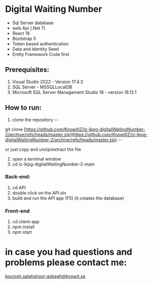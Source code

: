 # Digital Waiting Number
- Sql Server database
- web Api (.Net 7)
- React 18
- Bootstrap 5
- Token based authentication
- Data and Identity Seed
- Entity Framework Code first

## Prerequisites:
1. Visual Studio 2022 - Version 17.4.3
2. SQL Server - MSSQLLocalDB
3. Microsoft SQL Server Management Studio 18 - version 18.12.1

## How to run:
1. clone the repository --

git clone [https://github.com/KnowitIZ/iz-lkpg-digitalWaitingNumber-2/archive/refs/heads/master.zip](https://github.com/KnowitIZ/iz-lkpg-digitalWaitingNumber-2/archive/refs/heads/master.zip) --

or just copy and unzip/extract the file

2. open a terminal window
3. cd iz-lkpg-digitalWaitingNumber-2-main

### Back-end:

1. cd API
2. double click on the API.sln
3. build and run the API app (F5) 
(it creates the database)

### Front-end
1. cd client-app
2. npm install
3. npm start

# in case you had questions and problems please contact me:
kourosh.salahshoor-asbagh@knowit.se
